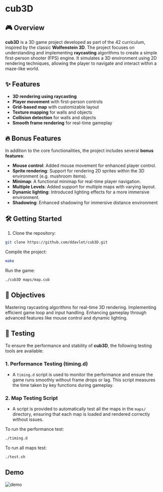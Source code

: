 # cub3D

## 🎮 Overview
**cub3D** is a 3D game project developed as part of the 42 curriculum, inspired by the classic **Wolfenstein 3D**. The project focuses on understanding and implementing **raycasting** algorithms to create a simple first-person shooter (FPS) engine. It simulates a 3D environment using 2D rendering techniques, allowing the player to navigate and interact within a maze-like world.

## ✨ Features
- **3D rendering using raycasting**
- **Player movement** with first-person controls
- **Grid-based map** with customizable layout
- **Texture mapping** for walls and objects
- **Collision detection** for walls and objects
- **Smooth frame rendering** for real-time gameplay

## 🔥 Bonus Features
In addition to the core functionalities, the project includes several **bonus features**:
- **Mouse control**: Added mouse movement for enhanced player control.
- **Sprite rendering**: Support for rendering 2D sprites within the 3D environment (e.g. mushroom items).
- **Minimap**: A functional minimap for real-time player navigation.
- **Multiple Levels**: Added support for multiple maps with varying layout.
- **Dynamic lighting**: Introduced lighting effects for a more immersive environment.
- **Shadowing**: Enhanced shadowing for immersive distance environment

## 🛠️ Getting Started
1. Clone the repository:
  ```bash
  git clone https://github.com/ddavlet/cub3D.git
  ```
Compile the project:
  ```bash
  make
  ```
Run the game:
  ```bash
  ./cub3D maps/map.cub
  ```
## 🎯 Objectives
Mastering raycasting algorithms for real-time 3D rendering.
Implementing efficient game loop and input handling.
Enhancing gameplay through advanced features like mouse control and dynamic lighting.

## 🧪 Testing
To ensure the performance and stability of **cub3D**, the following testing tools are available:

### 1. **Performance Testing (timing.d)**
- A `timing.d` script is used to monitor the performance and ensure the game runs smoothly without frame drops or lag. This script measures the time taken by key functions during gameplay.

### 2. **Map Testing Script**
- A script is provided to automatically test all the maps in the `maps/` directory, ensuring that each map is loaded and rendered correctly without issues.

To run the performance test:
  ```bash
  ./timing.d
  ```
To run all maps test:
  ```bash
  ./test.sh
  ```
## Demo

![demo](https://github.com/ddavlet/cub3D/blob/main/gif/cub3D.gif)
